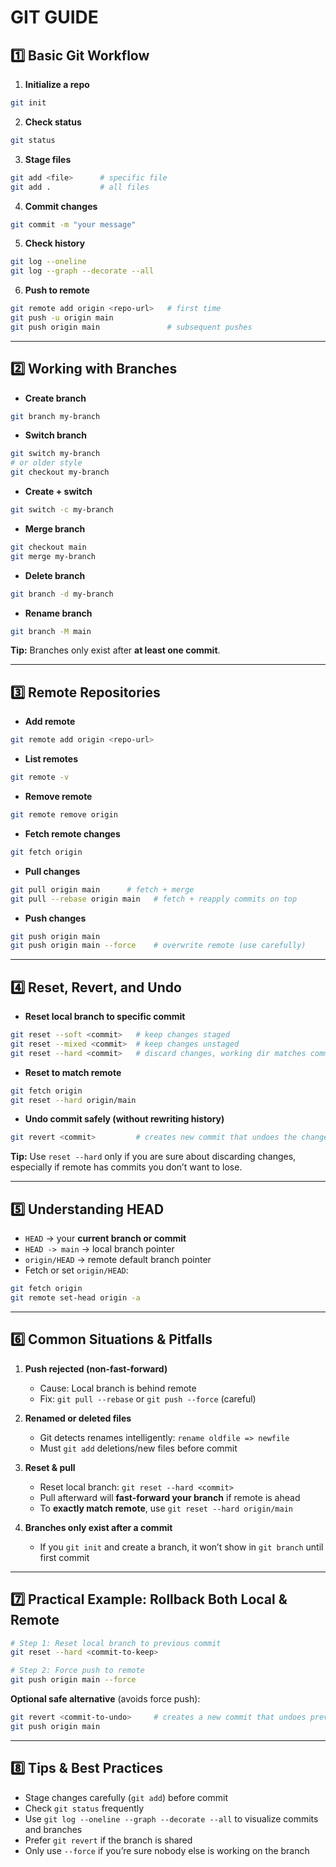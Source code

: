 # **GIT GUIDE**

## **1️⃣ Basic Git Workflow**

1. **Initialize a repo**

```bash
git init
```

2. **Check status**

```bash
git status
```

3. **Stage files**

```bash
git add <file>      # specific file
git add .           # all files
```

4. **Commit changes**

```bash
git commit -m "your message"
```

5. **Check history**

```bash
git log --oneline
git log --graph --decorate --all
```

6. **Push to remote**

```bash
git remote add origin <repo-url>   # first time
git push -u origin main
git push origin main               # subsequent pushes
```

---

## **2️⃣ Working with Branches**

* **Create branch**

```bash
git branch my-branch
```

* **Switch branch**

```bash
git switch my-branch
# or older style
git checkout my-branch
```

* **Create + switch**

```bash
git switch -c my-branch
```

* **Merge branch**

```bash
git checkout main
git merge my-branch
```

* **Delete branch**

```bash
git branch -d my-branch
```

* **Rename branch**

```bash
git branch -M main
```

**Tip:** Branches only exist after **at least one commit**.

---

## **3️⃣ Remote Repositories**

* **Add remote**

```bash
git remote add origin <repo-url>
```

* **List remotes**

```bash
git remote -v
```

* **Remove remote**

```bash
git remote remove origin
```

* **Fetch remote changes**

```bash
git fetch origin
```

* **Pull changes**

```bash
git pull origin main      # fetch + merge
git pull --rebase origin main   # fetch + reapply commits on top
```

* **Push changes**

```bash
git push origin main
git push origin main --force    # overwrite remote (use carefully)
```

---

## **4️⃣ Reset, Revert, and Undo**

* **Reset local branch to specific commit**

```bash
git reset --soft <commit>   # keep changes staged
git reset --mixed <commit>  # keep changes unstaged
git reset --hard <commit>   # discard changes, working dir matches commit
```

* **Reset to match remote**

```bash
git fetch origin
git reset --hard origin/main
```

* **Undo commit safely (without rewriting history)**

```bash
git revert <commit>         # creates new commit that undoes the changes
```

**Tip:** Use `reset --hard` only if you are sure about discarding changes, especially if remote has commits you don’t want to lose.

---

## **5️⃣ Understanding HEAD**

* `HEAD` → your **current branch or commit**
* `HEAD -> main` → local branch pointer
* `origin/HEAD` → remote default branch pointer
* Fetch or set `origin/HEAD`:

```bash
git fetch origin
git remote set-head origin -a
```

---

## **6️⃣ Common Situations & Pitfalls**

1. **Push rejected (non-fast-forward)**

   * Cause: Local branch is behind remote
   * Fix: `git pull --rebase` or `git push --force` (careful)

2. **Renamed or deleted files**

   * Git detects renames intelligently: `rename oldfile => newfile`
   * Must `git add` deletions/new files before commit

3. **Reset & pull**

   * Reset local branch: `git reset --hard <commit>`
   * Pull afterward will **fast-forward your branch** if remote is ahead
   * To **exactly match remote**, use `git reset --hard origin/main`

4. **Branches only exist after a commit**

   * If you `git init` and create a branch, it won’t show in `git branch` until first commit

---

## **7️⃣ Practical Example: Rollback Both Local & Remote**

```bash
# Step 1: Reset local branch to previous commit
git reset --hard <commit-to-keep>

# Step 2: Force push to remote
git push origin main --force
```

**Optional safe alternative** (avoids force push):

```bash
git revert <commit-to-undo>     # creates a new commit that undoes previous commit
git push origin main
```

---

## **8️⃣ Tips & Best Practices**

* Stage changes carefully (`git add`) before commit
* Check `git status` frequently
* Use `git log --oneline --graph --decorate --all` to visualize commits and branches
* Prefer `git revert` if the branch is shared
* Only use `--force` if you’re sure nobody else is working on the branch
